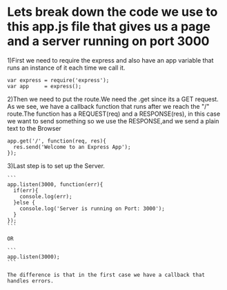 Lets break down the code we use to this app.js file that gives us a page
and a server running on port 3000
========================================================================
  1)First we need to require the express and also have an app variable that
    runs an instance of it each time we call it.
  ```
  var express = require('express');
  var app     = express();
  ```

  2)Then we need to put the route.We need the .get since its a GET request.
  As we see, we have a callback function that runs after we reach the "/"
  route.The function has a REQUEST(req) and a RESPONSE(res), in this case we want to
  send something so we use the RESPONSE,and we send a plain text to the Browser

  ```
  app.get('/', function(req, res){
    res.send('Welcome to an Express App');
  });
  ```

  3)Last step is to set up the Server.

    ```
    app.listen(3000, function(err){
      if(err){
        console.log(err);
      }else {
        console.log('Server is running on Port: 3000');
      }
    });
    ```

    OR

    ```
    app.listen(3000);
    ```

    The difference is that in the first case we have a callback that handles errors.
